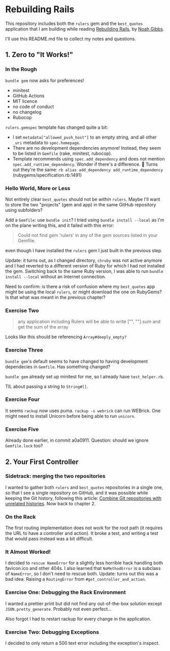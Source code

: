 Rebuilding Rails
================

This repository includes both the `rulers` gem and the `best_quotes` application that I am building while reading [Rebuilding Rails](https://rebuilding-rails.com/), by [Noah Gibbs](https://github.com/noahgibbs).

I'll use this README.md file to collect my notes and questions.

## 1. Zero to "It Works!"

### In the Rough

`bundle gem` now asks for preferences!
- minitest
- GitHub Actions
- MIT licence
- no code of conduct
- no changelog
- Rubocop

`rulers.gemspec` template has changed quite a bit:

- I set `metadata["allowed_push_host"]` to an empty string, and all other `_uri` metadata to `spec.homepage`.
- There are no development dependencies anymore! Instead, they seem to be listed in `Gemfile` (rake, minitest, rubocop).
- Template recommends using `spec.add_dependency` and does not mention `spec.add_runtime_dependency`. Wonder if there's a difference. 🤔
      Turns out they're the same:
      ```rb
      alias add_dependency add_runtime_dependency
      ```
      (rubygems/specification.rb:1491)

### Hello World, More or Less

Not entirely clear `best_quotes` should not be _within_ `rulers`.
Maybe I'll want to store the two "projects" (gem and app) in the same GitHub repository using subfolders?

Add a `Gemfile`: use `bundle init`?
I tried using `bundle install --local` as I'm on the plane writing this, and it failed with this error:

> Could not find gem 'rulers' in any of the gem sources listed in your Gemfile.

even though I have installed the `rulers` gem I just built in the previous step.

Update: it turns out, as I changed directory, `chruby` was not active anymore and I had reverted to a different version of Ruby for which I had not installed the gem. Switching back to the same Ruby version, I was able to run `bundle install --local` without an Internet connection.

Need to confirm: is there a risk of confusion where my `best_quotes` app might be using the local `rulers`, or might download the one on RubyGems? Is that what was meant in the previous chapter?

### Exercise Two

> any application including Rulers will be able to write ["", ""].sum and get the sum of the array

Looks like this should be referencing `Array#deeply_empty?`

### Exercise Three

`bundle gem`'s default seems to have changed to having development dependecies in `Gemfile`. Has something changed?

`bundle gem` already set up minitest for me, so I already have `test_helper.rb`.

TIL about passing a string to `String#[]`.

### Exercise Four

It seems `rackup` now uses puma. `rackup -s webrick` can run WEBrick.
One might need to install Unicorn before being able to run `unicorn`.

### Exercise Five

Already done earlier, in commit a0a0911.
Question: should we ignore `Gemfile.lock` too?

## 2. Your First Controller

### Sidetrack: merging the two repositories

I wanted to gather both `rulers` and `best_quotes` repositories in a single one, so that I see a single repository on GitHub, and it was possible while keeping the Git history, following this article: [Combine Git repositories with unrelated histories](https://jeffkreeftmeijer.com/git-combine). Now back to chapter 2.

### On the Rack

The first routing implementation does not work for the root path (it requires the URL to have a controller and action). It broke a test, and writing a test that would pass instead was a bit difficult.

### It Almost Worked!

I decided to `rescue NameError` for a slightly less horrible hack handling both favicon.ico and other 404s.
I also learned that `NoMethodError` is a subclass of `NameError`, so I don't need to rescue both.
Update: turns out this was a bad idea. Raising a `RoutingError` from `#get_controller_and_action`.

### Exercise One: Debugging the Rack Environment

I wanted a prettier print but did not find any out-of-the-box solution except `JSON.pretty_generate`. Probably not even perfect...

Also forgot I had to restart rackup for every change in the application.

### Exercise Two: Debugging Exceptions

I decided to only return a 500 text error including the exception's inspect.
